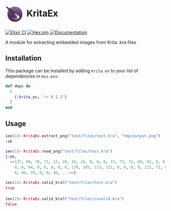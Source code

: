 <h1><img align="center" height="60" src="priv/logo.svg"> KritaEx</h1>

[![Elixir CI](https://github.com/x-kemo-art/krita_ex/actions/workflows/elixir.yml/badge.svg)](https://github.com/x-kemo-art/krita_ex/actions/workflows/elixir.yml)
[![Hex.pm](https://img.shields.io/hexpm/v/krita_ex.svg)](https://hex.pm/packages/krita_ex) 
[![Documentation](https://img.shields.io/badge/documentation-gray)](https://hexdocs.pm/krita_ex)

A module for extracting embedded images from Krita .kra files

## Installation

This package can be installed
by adding `krita_ex` to your list of dependencies in `mix.exs`:

```elixir
def deps do
  [
    {:krita_ex, "~> 0.1.1"}
  ]
end
```

## Usage

```elixir
iex(1)> KritaEx.extract_png("test/files/test.kra", "tmp/output.png")
:ok
```

```elixir
iex(1)> KritaEx.read_png("test/files/test.kra")
{:ok,
  <<137, 80, 78, 71, 13, 10, 26, 10, 0, 0, 0, 13, 73, 72, 68, 82, 0, 0, 0, 64, 0,
    0, 0, 64, 8, 6, 0, 0, 0, 170, 105, 113, 222, 0, 0, 0, 9, 112, 72, 89, 115, 0,
    0, 46, 35, 0, 0, 46, ...>>}
```

```elixir
iex(1)> KritaEx.valid_kra?("test/files/test.kra")
true

iex(2)> KritaEx.valid_kra?("test/files/invalid.kra")
false
```
